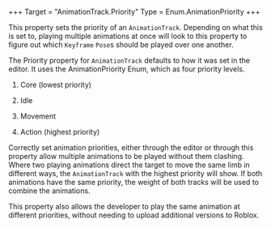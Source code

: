 +++
Target = "AnimationTrack.Priority"
Type = Enum.AnimationPriority
+++

This property sets the priority of an `AnimationTrack`. Depending on what this is set to, playing multiple animations at once will look to this property to figure out which `Keyframe` `Pose`s should be played over one another.The Priority property for `AnimationTrack` defaults to how it was set in the editor. It uses the AnimationPriority Enum, which as four priority levels. 1. Core (lowest priority) 2. Idle 3. Movement 4. Action (highest priority)Correctly set animation priorities, either through the editor or through this property allow multiple animations to be played without them clashing. Where two playing animations direct the target to move the same limb in different ways, the `AnimationTrack` with the highest priority will show. If both animations have the same priority, the weight of both tracks will be used to combine the animations.This property also allows the developer to play the same animation at different priorities, without needing to upload additional versions to Roblox.